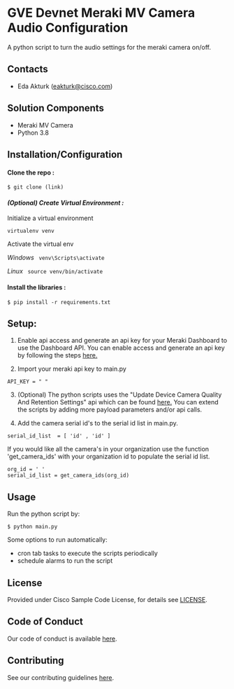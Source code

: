 # GVE Devnet Meraki MV Camera Audio Configuration 

A python script to turn the audio settings for the meraki camera on/off. 

## Contacts
* Eda Akturk (eakturk@cisco.com)

## Solution Components
* Meraki MV Camera
* Python 3.8

## Installation/Configuration

#### Clone the repo :
```$ git clone (link)```

#### *(Optional) Create Virtual Environment :*
Initialize a virtual environment 

```virtualenv venv```

Activate the virtual env

*Windows*   ``` venv\Scripts\activate```

*Linux* ``` source venv/bin/activate```

#### Install the libraries :

```$ pip install -r requirements.txt```

## Setup: 

1. Enable api access and generate an api key for your Meraki Dashboard to use the Dashboard API. 
You can enable access and generate an api key by following the steps [here.](https://documentation.meraki.com/General_Administration/Other_Topics/Cisco_Meraki_Dashboard_API)

2. Import your meraki api key to main.py  
```
API_KEY = " "
```

3. (Optional) The python scripts uses the "Update Device Camera Quality And Retention Settings" api which can be found [here.](https://developer.cisco.com/meraki/api/#!update-device-camera-quality-and-retention-settings)
You can extend the scripts by adding more payload parameters and/or api calls. 

4. Add the camera serial id's to the serial id list in main.py. 
```
serial_id_list  = [ 'id' , 'id' ]
```
If you would like all the camera's in your organization use the function 'get_camera_ids' with your organization id to populate the serial id list. 
```
org_id = ' '
serial_id_list = get_camera_ids(org_id)
```

## Usage

Run the python script by:

    $ python main.py

Some options to run automatically:

- cron tab tasks to execute the scripts periodically 
- schedule alarms to run the script

## License
Provided under Cisco Sample Code License, for details see [LICENSE](../../Desktop/CodeExchange/meraki_servicenow_integration/LICENSE.md).



## Code of Conduct
Our code of conduct is available [here](../../Desktop/CodeExchange/meraki_servicenow_integration/CODE_OF_CONDUCT.md).



## Contributing
See our contributing guidelines [here](../../Desktop/CodeExchange/meraki_servicenow_integration/CONTRIBUTING.md).
